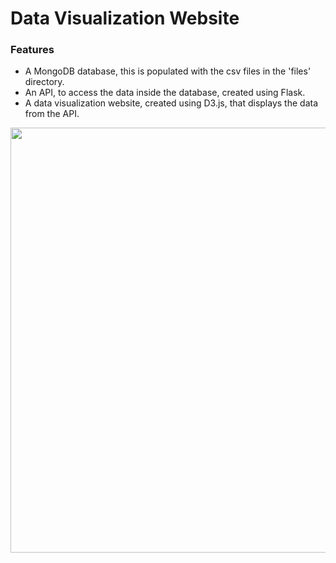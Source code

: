 # Data Visualization Website

### Features
- A MongoDB database, this is populated with the csv files in the 'files' directory.
- An API, to access the data inside the database, created using Flask.
- A data visualization website, created using D3.js, that displays the data from the API.

<img src="https://media.giphy.com/media/l3HxRUaSCDAKJN9DIt/giphy.gif" width="600" height="680" />
